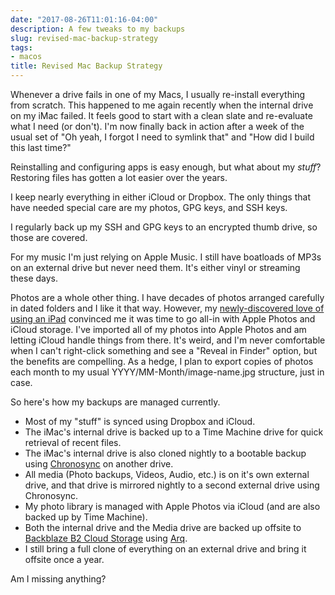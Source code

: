 ```yaml
---
date: "2017-08-26T11:01:16-04:00"
description: A few tweaks to my backups
slug: revised-mac-backup-strategy
tags:
- macos
title: Revised Mac Backup Strategy
---
```


Whenever a drive fails in one of my Macs, I usually re-install everything from scratch. This happened to me again recently when the internal drive on my iMac failed. It feels good to start with a clean slate and re-evaluate what I need (or don't). I'm now finally back in action after a week of the usual set of "Oh yeah, I forgot I need to symlink that" and "How did I build this last time?"

Reinstalling and configuring apps is easy enough, but what about my _stuff_? Restoring files has gotten a lot easier over the years. 

I keep nearly everything in either iCloud or Dropbox. The only things that have needed special care are my photos, GPG keys, and SSH keys.

I regularly back up my SSH and GPG keys to an encrypted thumb drive, so those are covered.

For my music I'm just relying on Apple Music. I still have boatloads of MP3s on an external drive but never need them. It's either vinyl or streaming these days.

Photos are a whole other thing. I have decades of photos arranged carefully in dated folders and I like it that way. However, my [newly-discovered love of using an iPad](/2017/surprise-the-ipad-is-a-content-creation-device/) convinced me it was time to go all-in with Apple Photos and iCloud storage. I've imported all of my photos into Apple Photos and am letting iCloud handle things from there. It's weird, and I'm never comfortable when I can't right-click something and see a "Reveal in Finder" option, but the benefits are compelling. As a hedge, I plan to export copies of photos each month to my usual YYYY/MM-Month/image-name.jpg structure, just in case.

So here's how my backups are managed currently.

- Most of my "stuff" is synced using Dropbox and iCloud.
- The iMac's internal drive is backed up to a Time Machine drive for quick retrieval of recent files.
- The iMac's internal drive is also cloned nightly to a bootable backup using [Chronosync](https://www.econtechnologies.com/chronosync/overview.html) on another drive.
- All media (Photo backups, Videos, Audio, etc.) is on it's own external drive, and that drive is mirrored nightly to a second external drive using Chronosync.
- My photo library is managed with Apple Photos via iCloud (and are also backed up by Time Machine).
- Both the internal drive and the Media drive are backed up offsite to [Backblaze B2 Cloud Storage](https://www.backblaze.com/b2/cloud-storage.html) using [Arq](https://www.arqbackup.com).
- I still bring a full clone of everything on an external drive and bring it offsite once a year.

Am I missing anything?
